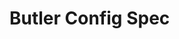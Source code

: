 <!--
Copyright (c) 2023 - 2024 Schweitzer Engineering Laboratories, Inc.
SEL Confidential
-->

# Butler Config Spec
